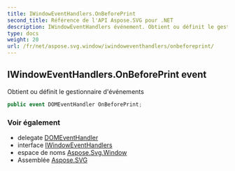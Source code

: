 ```yaml
---
title: IWindowEventHandlers.OnBeforePrint
second_title: Référence de l'API Aspose.SVG pour .NET
description: IWindowEventHandlers événement. Obtient ou définit le gestionnaire dévénements
type: docs
weight: 20
url: /fr/net/aspose.svg.window/iwindoweventhandlers/onbeforeprint/
---
```

## IWindowEventHandlers.OnBeforePrint event

Obtient ou définit le gestionnaire d'événements

```csharp
public event DOMEventHandler OnBeforePrint;
```

### Voir également

* delegate [DOMEventHandler](../../../aspose.svg.dom.events/domeventhandler/)
* interface [IWindowEventHandlers](../)
* espace de noms [Aspose.Svg.Window](../../iwindoweventhandlers/)
* Assemblée [Aspose.SVG](../../../)


